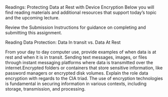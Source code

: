 Readings: Protecting Data at Rest with Device Encryption
Below you will find reading materials and additional resources that support today’s topic and the upcoming lecture.

Review the Submission Instructions for guidance on completing and submitting this assignment.

Reading
Data Protection: Data In transit vs. Data At Rest

From your day to day computer use, provide examples of when data is at rest and when it is in transit. Sending text messages, images, or files through instant messaging platforms where data is transmitted over the internet.Encrypted folders or containers that store sensitive information, like password managers or encrypted disk volumes.
Explain the role data encryption with regards to the CIA triad. The use of encryption technologies is fundamental in securing information in various contexts, including storage, transmission, and processing.
